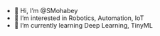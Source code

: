 - 👋 Hi, I’m @SMohabey
- 👀 I’m interested in Robotics, Automation, IoT
- 🌱 I’m currently learning Deep Learning, TinyML

<!---
SMohabey/SMohabey is a ✨ special ✨ repository because its `README.md` (this file) appears on your GitHub profile.
You can click the Preview link to take a look at your changes.
--->
